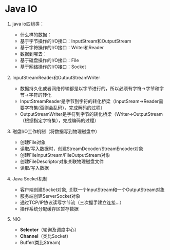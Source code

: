 # Java IO #

1. java io四组类：
	
	- 什么样的数据：
	- 基于字节操作的I/O接口：InputStream和OutputStream
	- 基于字符操作的I/O接口：Writer和Reader
	- 数据到哪去：
	- 基于磁盘操作的I/O接口：File
	- 基于网络操作的I/O接口：Socket 

2. InputStreamReader和OutputStreamWriter
	- 数据持久化或者网络传输都是以字节进行的，所以必须有字符->字节和字节->字符的转化
	- InputStreamReader是字节到字符的转化桥梁（InputSream->Reader需要字符集(否则会乱码），完成解码的过程）  
	- OutputStreamWriter是字符到字节的转化桥梁（Writer->OutputStream（根据指定字符集），完成编码的过程）
3. 磁盘I/O工作机制（将数据写到物理磁盘中）

	- 创建File对象
	- 读取/写入数据时，创建StreamDecoder/StreamEncoder对象
	- 创建FileInputStream/FileOutputStream对象
	- 创建FileDescriptor对象关联物理磁盘文件
	- 读取/写入数据
4. Java Socket机制

	- 客户端创建Socket对象, 关联一个InputStream和一个OutputStream对象
	- 服务端创建ServerSocket对象
	- 通过TCP/IP协议读写字节流（三次握手建立连接...）
	- 操作系统分配缓存区暂存数据

5. NIO
	- **Selector**（轮询及调度中心）
	- **Channel**（类比Socket）
	- Buffer(类比Stream)

